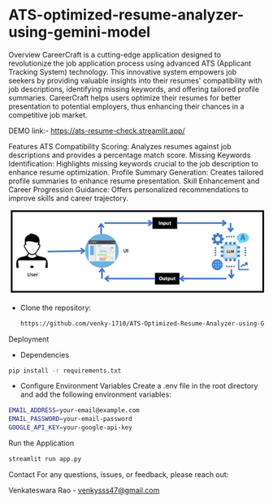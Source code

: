 # ATS-optimized-resume-analyzer-using-gemini-model

Overview
CareerCraft is a cutting-edge application designed to revolutionize the job application process using advanced ATS (Applicant Tracking System) technology. This innovative system empowers job seekers by providing valuable insights into their resumes' compatibility with job descriptions, identifying missing keywords, and offering tailored profile summaries. CareerCraft helps users optimize their resumes for better presentation to potential employers, thus enhancing their chances in a competitive job market.

DEMO link:- https://ats-resume-check.streamlit.app/

Features
ATS Compatibility Scoring: Analyzes resumes against job descriptions and provides a percentage match score.
Missing Keywords Identification: Highlights missing keywords crucial to the job description to enhance resume optimization.
Profile Summary Generation: Creates tailored profile summaries to enhance resume presentation.
Skill Enhancement and Career Progression Guidance: Offers personalized recommendations to improve skills and career trajectory.

![alt text](architceture.png)  

- Clone the repository:
    ```sh
    https://github.com/venky-1710/ATS-Optimized-Resume-Analyzer-using-Gemini.git
    ```

Deployment 

- Dependencies

```sh
pip install -r requirements.txt
```

- Configure Environment Variables
Create a .env file in the root directory and add the following environment variables:
```sh
EMAIL_ADDRESS=your-email@example.com
EMAIL_PASSWORD=your-email-password
GOOGLE_API_KEY=your-google-api-key
```

Run the Application
```sh
streamlit run app.py
```

Contact
For any questions, issues, or feedback, please reach out:

Venkateswara Rao - venkysss47@gmail.com
